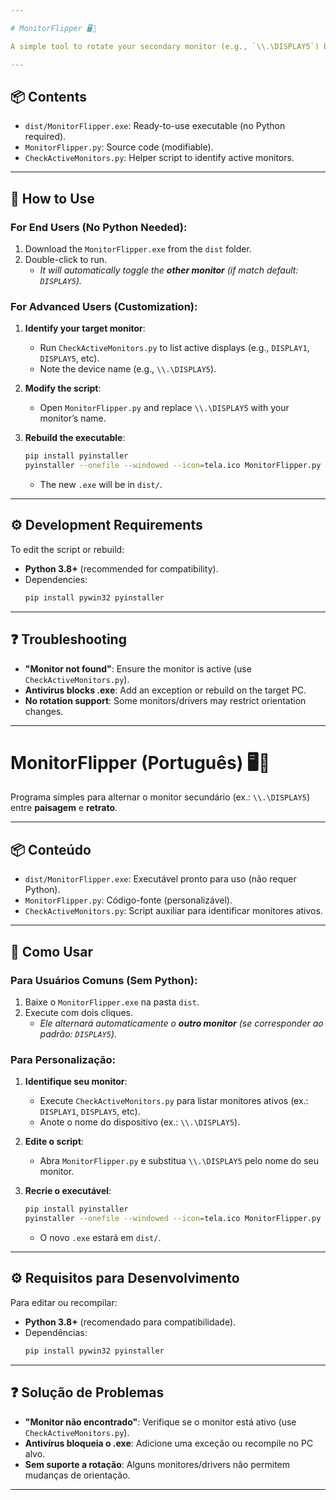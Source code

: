 ```yaml
---

# MonitorFlipper 🖥️🔄  

A simple tool to rotate your secondary monitor (e.g., `\\.\DISPLAY5`) between **landscape** and **portrait** modes.  

---
```


## 📦 **Contents**  
- `dist/MonitorFlipper.exe`: Ready-to-use executable (no Python required).  
- `MonitorFlipper.py`: Source code (modifiable).  
- `CheckActiveMonitors.py`: Helper script to identify active monitors.  

---

## 🚀 **How to Use**  

### For End Users (No Python Needed):  
1. Download the `MonitorFlipper.exe` from the `dist` folder.  
2. Double-click to run.  
   - *It will automatically toggle the **other monitor** (if match default: `DISPLAY5`).*  

### For Advanced Users (Customization):  
1. **Identify your target monitor**:  
   - Run `CheckActiveMonitors.py` to list active displays (e.g., `DISPLAY1`, `DISPLAY5`, etc).  
   - Note the device name (e.g., `\\.\DISPLAY5`).  

2. **Modify the script**:  
   - Open `MonitorFlipper.py` and replace `\\.\DISPLAY5` with your monitor’s name.  

3. **Rebuild the executable**:  
   ```sh
   pip install pyinstaller
   pyinstaller --onefile --windowed --icon=tela.ico MonitorFlipper.py
   ```  
   - The new `.exe` will be in `dist/`.  

---

## ⚙️ **Development Requirements**  
To edit the script or rebuild:  
- **Python 3.8+** (recommended for compatibility).  
- Dependencies:  
  ```sh
  pip install pywin32 pyinstaller
  ```  

---

## ❓ **Troubleshooting**  
- **"Monitor not found"**: Ensure the monitor is active (use `CheckActiveMonitors.py`).  
- **Antivirus blocks .exe**: Add an exception or rebuild on the target PC.  
- **No rotation support**: Some monitors/drivers may restrict orientation changes.  

---

# MonitorFlipper (Português) 🖥️🔄  

Programa simples para alternar o monitor secundário (ex.: `\\.\DISPLAY5`) entre **paisagem** e **retrato**.  

---

## 📦 **Conteúdo**  
- `dist/MonitorFlipper.exe`: Executável pronto para uso (não requer Python).  
- `MonitorFlipper.py`: Código-fonte (personalizável).  
- `CheckActiveMonitors.py`: Script auxiliar para identificar monitores ativos.  

---

## 🚀 **Como Usar**  

### Para Usuários Comuns (Sem Python):  
1. Baixe o `MonitorFlipper.exe` na pasta `dist`.  
2. Execute com dois cliques.  
   - *Ele alternará automaticamente o **outro monitor** (se corresponder ao padrão: `DISPLAY5`).*  

### Para Personalização:  
1. **Identifique seu monitor**:  
   - Execute `CheckActiveMonitors.py` para listar monitores ativos (ex.: `DISPLAY1`, `DISPLAY5`, etc).  
   - Anote o nome do dispositivo (ex.: `\\.\DISPLAY5`).  

2. **Edite o script**:  
   - Abra `MonitorFlipper.py` e substitua `\\.\DISPLAY5` pelo nome do seu monitor.  

3. **Recrie o executável**:  
   ```sh
   pip install pyinstaller
   pyinstaller --onefile --windowed --icon=tela.ico MonitorFlipper.py
   ```  
   - O novo `.exe` estará em `dist/`.  

---

## ⚙️ **Requisitos para Desenvolvimento**  
Para editar ou recompilar:  
- **Python 3.8+** (recomendado para compatibilidade).  
- Dependências:  
  ```sh
  pip install pywin32 pyinstaller
  ```  

---

## ❓ **Solução de Problemas**  
- **"Monitor não encontrado"**: Verifique se o monitor está ativo (use `CheckActiveMonitors.py`).  
- **Antivírus bloqueia o .exe**: Adicione uma exceção ou recompile no PC alvo.  
- **Sem suporte a rotação**: Alguns monitores/drivers não permitem mudanças de orientação.  

--- 


